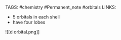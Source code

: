 TAGS: #chemistry #Permanent_note #orbitals 
LINKS:

- 5 orbitals in each shell
- have four lobes

![[d orbital.png]]
